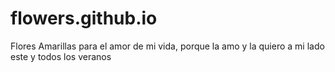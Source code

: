 # flowers.github.io
Flores Amarillas para el amor de mi vida, porque la amo y la quiero a mi lado este y todos los veranos

